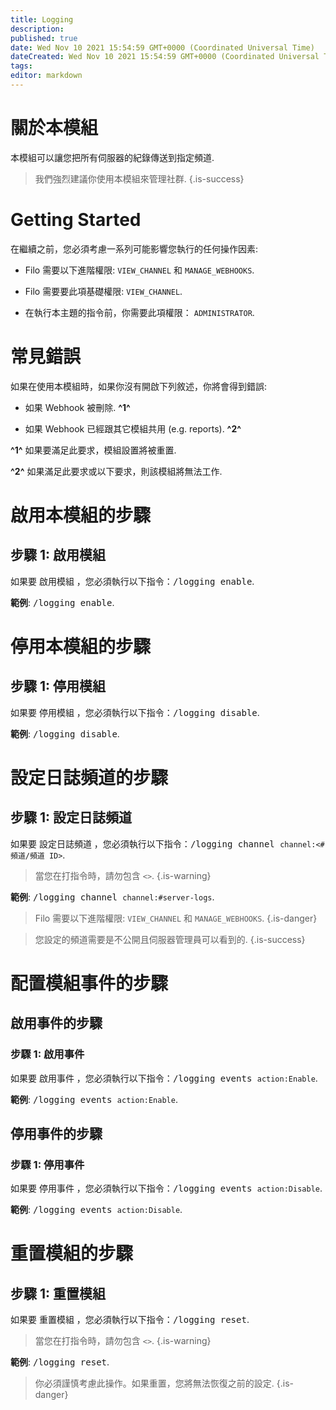 ```yaml
---
title: Logging
description:
published: true
date: Wed Nov 10 2021 15:54:59 GMT+0000 (Coordinated Universal Time)
dateCreated: Wed Nov 10 2021 15:54:59 GMT+0000 (Coordinated Universal Time)
tags:
editor: markdown
---
```


# 關於本模組

本模組可以讓您把所有伺服器的紀錄傳送到指定頻道.

> 我們強烈建議你使用本模組來管理社群.
{.is-success}

# Getting Started

在繼續之前，您必須考慮一系列可能影響您執行的任何操作因素:

- Filo 需要以下進階權限: ``VIEW_CHANNEL`` 和 ``MANAGE_WEBHOOKS``.

- Filo 需要要此項基礎權限: ``VIEW_CHANNEL``.

- 在執行本主題的指令前，你需要此項權限： ``ADMINISTRATOR``.

# 常見錯誤

如果在使用本模組時，如果你沒有開啟下列敘述，你將會得到錯誤:

- 如果 Webhook 被刪除. **^1^**

- 如果 Webhook 已經跟其它模組共用 (e.g. reports). **^2^**

**^1^** 如果要滿足此要求，模組設置將被重置.

**^2^** 如果滿足此要求或以下要求，則該模組將無法工作.

# 啟用本模組的步驟

## **步驟 1**: 啟用模組

如果要 啟用模組 ，您必須執行以下指令：<kbd>/logging enable</kbd>.

**範例**: <kbd>/logging enable</kbd>.

# 停用本模組的步驟

## **步驟 1**: 停用模組

如果要 停用模組 ，您必須執行以下指令：<kbd>/logging disable</kbd>.

**範例**: <kbd>/logging disable</kbd>.

# 設定日誌頻道的步驟

## **步驟 1**: 設定日誌頻道

如果要 設定日誌頻道 ，您必須執行以下指令：<kbd>/logging channel ``channel:<#頻道/頻道 ID>``</kbd>.

> 當您在打指令時，請勿包含 ``<>``.
{.is-warning}

**範例**: <kbd>/logging channel ``channel:#server-logs``</kbd>.

> Filo 需要以下進階權限: ``VIEW_CHANNEL`` 和 ``MANAGE_WEBHOOKS``.
{.is-danger}

> 您設定的頻道需要是不公開且伺服器管理員可以看到的.
{.is-success}

# 配置模組事件的步驟

## 啟用事件的步驟

### **步驟 1**: 啟用事件

如果要 啟用事件 ，您必須執行以下指令：<kbd>/logging events ``action:Enable``</kbd>.

**範例**: <kbd>/logging events ``action:Enable``</kbd>.

## 停用事件的步驟

### **步驟 1**: 停用事件

如果要 停用事件 ，您必須執行以下指令：<kbd>/logging events ``action:Disable``</kbd>.

**範例**: <kbd>/logging events ``action:Disable``</kbd>.

# 重置模組的步驟

## **步驟 1**: 重置模組

如果要 重置模組 ，您必須執行以下指令：<kbd>/logging reset</kbd>.

> 當您在打指令時，請勿包含 ``<>``.
{.is-warning}

**範例**: <kbd>/logging reset</kbd>.

> 你必須謹慎考慮此操作。如果重置，您將無法恢復之前的設定.
{.is-danger}
